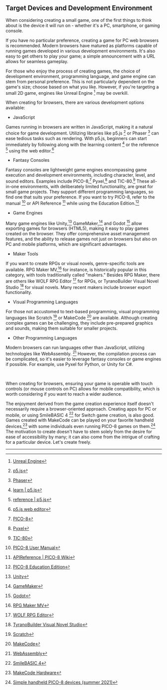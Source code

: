 ## Target Devices and Development Environment

When considering creating a small game, one of the first things to think about is the device it will run on - whether it's a PC, smartphone, or gaming console.

If you have no particular preference, creating a game for PC web browsers is recommended. Modern browsers have matured as platforms capable of running games developed in various development environments. It's also easy to get others to play your game; a simple announcement with a URL allows for seamless gameplay.

For those who enjoy the process of creating games, the choice of development environment, programming language, and game engine can stem from personal preference. This is not particularly dependent on the game's size; choose based on what you like. However, if you're targeting a small 2D game, engines like Unreal Engine [^1] may be overkill.

When creating for browsers, there are various development options available:

- JavaScript

Games running in browsers are written in JavaScript, making it a natural choice for game development. Utilizing libraries like p5.js [^2] or Phaser [^3] can ease tedious tasks such as rendering. With p5.js, beginners can start immediately by following along with the learning content [^4] or the reference [^5] using the web editor.[^6]

- Fantasy Consoles

Fantasy consoles are lightweight game engines encompassing game execution and development environments, including character, level, and sound editors. Examples include PICO-8,[^7] Pyxel,[^8] and TIC-80.[^9] These all-in-one environments, with deliberately limited functionality, are great for small game projects. They support different programming languages, so find one that suits your preference. If you want to try PICO-8, refer to the manual [^10] or API Reference [^11] while using the Education Edition.[^12]

- Game Engines

Many game engines like Unity,[^13] GameMaker,[^14] and Godot [^15] allow exporting games for browsers (HTML5), making it easy to play games created on the browser. They offer comprehensive asset management features, and the ability to release games not just on browsers but also on PC and mobile platforms, which are significant advantages.

- Maker Tools

If you want to create RPGs or visual novels, genre-specific tools are available. RPG Maker MV,[^16] for instance, is historically popular in this category, with tools traditionally called "makers." Besides RPG Maker, there are others like WOLF RPG Editor [^17] for RPGs, or TyranoBuilder Visual Novel Studio [^18] for visual novels. Many recent makers include browser export functionality.

- Visual Programming Languages

For those not accustomed to text-based programming, visual programming languages like Scratch [^19] or MakeCode [^20] are available. Although creating complex games can be challenging, they include pre-prepared graphics and sounds, making them suitable for smaller projects.

- Other Programming Languages

Modern browsers can run languages other than JavaScript, utilizing technologies like WebAssembly. [^21] However, the compilation process can be complicated, so it's easier to leverage fantasy consoles or game engines if possible. For example, use Pyxel for Python, or Unity for C#.

<br>

When creating for browsers, ensuring your game is operable with touch controls (or mouse controls on PC) allows for mobile compatibility, which is worth considering if you want to reach a wider audience.

The enjoyment derived from the game creation experience itself doesn't necessarily require a browser-oriented approach. Creating apps for PC or mobile, or using SmileBASIC 4 [^22] for Switch game creation, is also good. Games created with MakeCode can be played on your favorite handheld devices,[^23] with some individuals even running PICO-8 games on them.[^24] The motivation to create doesn't have to stem solely from the desire for ease of accessibility by many; it can also come from the intrigue of crafting for a particular device. Let's create freely.

---

[^1]: [Unreal Engine](https://www.unrealengine.com/en-US/)
[^2]: [p5.js](https://p5js.org/)
[^3]: [Phaser](https://phaser.io/)
[^4]: [learn | p5.js](https://p5js.org/learn/)
[^5]: [reference | p5.js](https://p5js.org/reference/)
[^6]: [p5.js web editor](https://editor.p5js.org/)
[^7]: [PICO-8](https://www.lexaloffle.com/pico-8.php)
[^8]: [Pyxel](https://github.com/kitao/pyxel/blob/main/README.md)
[^9]: [TIC-80](https://tic80.com/)
[^10]: [PICO-8 User Manual](https://www.lexaloffle.com/dl/docs/pico-8_manual.html)
[^11]: [APIReference | PICO-8 Wiki](https://pico-8.fandom.com/wiki/APIReference)
[^12]: [PICO-8 Education Edition](https://www.pico-8-edu.com/)
[^13]: [Unity](https://unity.com/en)
[^14]: [GameMaker](https://gamemaker.io/en)
[^15]: [Godot](https://godotengine.org/)
[^16]: [RPG Maker MV](https://store.steampowered.com/app/363890/RPG_Maker_MV/)
[^17]: [WOLF RPG Editor](https://widderune.wixsite.com/widderune/wolf-rpg-editor-english)
[^18]: [TyranoBuilder Visual Novel Studio](https://store.steampowered.com/app/345370/TyranoBuilder_Visual_Novel_Studio/)
[^19]: [Scratch](https://scratch.mit.edu/)
[^20]: [MakeCode](https://www.microsoft.com/en-US/makecode)
[^21]: [WebAssembly](https://developer.mozilla.org/en-US/docs/WebAssembly)
[^22]: [SmileBASIC 4](https://www.petc4.smilebasic.com/?lang=en)
[^23]: [MakeCode Hardware](https://arcade.makecode.com/hardware)
[^24]: [Simple handheld PICO-8 devices (summer 2021)](https://www.lexaloffle.com/bbs/?tid=44065)
